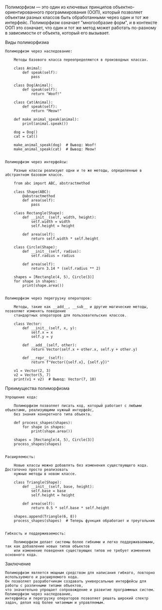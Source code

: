 
Полиморфизм — это один из ключевых принципов объектно-ориентированного программирования (ООП),
который позволяет объектам разных классов быть обработанными через один и тот же интерфейс.
Полиморфизм означает "многообразие форм", и в контексте ООП это означает, что один и тот же метод может работать
по-разному в зависимости от объекта, который его вызывает.


Виды полиморфизма

    Полиморфизм через наследование:

        Методы базового класса переопределяются в производных классах.

        class Animal:
            def speak(self):
                pass

        class Dog(Animal):
            def speak(self):
                return "Woof!"

        class Cat(Animal):
            def speak(self):
                return "Meow!"

        def make_animal_speak(animal):
            print(animal.speak())

        dog = Dog()
        cat = Cat()

        make_animal_speak(dog)  # Вывод: Woof!
        make_animal_speak(cat)  # Вывод: Meow!


    Полиморфизм через интерфейсы:

        Разные классы реализуют одни и те же методы, определенные в абстрактном базовом классе.

        from abc import ABC, abstractmethod

        class Shape(ABC):
            @abstractmethod
            def area(self):
                pass

        class Rectangle(Shape):
            def __init__(self, width, height):
                self.width = width
                self.height = height

            def area(self):
                return self.width * self.height

        class Circle(Shape):
            def __init__(self, radius):
                self.radius = radius

            def area(self):
                return 3.14 * (self.radius ** 2)

        shapes = [Rectangle(4, 5), Circle(3)]
        for shape in shapes:
            print(shape.area())


    Полиморфизм через перегрузку операторов:

        Методы, такие как __add__, __sub__ и другие магические методы, позволяют изменять поведение
        стандартных операторов для пользовательских классов.

        class Vector:
            def __init__(self, x, y):
                self.x = x
                self.y = y

            def __add__(self, other):
                return Vector(self.x + other.x, self.y + other.y)

            def __repr__(self):
                return f"Vector({self.x}, {self.y})"

        v1 = Vector(2, 3)
        v2 = Vector(5, 7)
        print(v1 + v2)  # Вывод: Vector(7, 10)



Преимущества полиморфизма

    Упрощение кода:

        Полиморфизм позволяет писать код, который работает с любыми объектами, реализующими нужный интерфейс,
        без знания конкретного типа объекта.

        def process_shapes(shapes):
            for shape in shapes:
                print(shape.area())

        shapes = [Rectangle(4, 5), Circle(3)]
        process_shapes(shapes)


    Расширяемость:

        Новые классы можно добавлять без изменения существующего кода. Достаточно просто реализовать
        нужные методы в новом классе.

        class Triangle(Shape):
            def __init__(self, base, height):
                self.base = base
                self.height = height

            def area(self):
                return 0.5 * self.base * self.height

        shapes.append(Triangle(6, 8))
        process_shapes(shapes)  # Теперь функция обработает и треугольник


    Гибкость и поддерживаемость:

        Полиморфизм делает системы более гибкими и легко поддерживаемыми, так как добавление новых типов объектов
        или изменение поведения существующих типов не требует изменения основного кода.



Заключение

    Полиморфизм является мощным средством для написания гибкого, повторно используемого и расширяемого кода.
    Он позволяет разработчикам создавать универсальные интерфейсы для работы с различными типами объектов,
    что значительно упрощает сопровождение и развитие программных систем. Полиморфизм через наследование,
    интерфейсы и перегрузку операторов позволяет решать широкий спектр задач, делая код более читаемым и управляемым.



